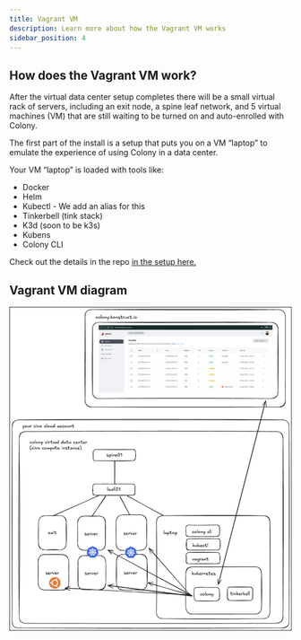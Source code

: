 ```yaml
---
title: Vagrant VM
description: Learn more about how the Vagrant VM works
sidebar_position: 4
---
```


## How does the Vagrant VM work?

After the virtual data center setup completes there will be a small virtual rack of servers, including an exit node, a spine leaf network, and 5 virtual machines (VM) that are still waiting to be turned on and auto-enrolled with Colony.

The first part of the install is a setup that puts you on a VM “laptop” to emulate the experience of using Colony in a data center.

Your VM “laptop” is loaded with tools like: 
 - Docker
 - Helm
 - Kubectl - We add an alias for this 
 - Tinkerbell (tink stack) 
 - K3d (soon to be k3s)
 - Kubens
 - Colony CLI 

Check out the details in the repo [in the setup here.](https://github.com/konstructio/colony-vagrant/blob/5182ef647fab8cffa17147a73ea6270da05c66fe/laptop/setup.sh#L3-L103) 

## Vagrant VM diagram

![Colony Vagrant Diagram](../img/colony/colonyvagrantdiagram.png)
